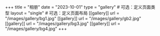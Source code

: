 +++
title = "相册"
date = "2023-10-01"
type = "gallery"  # 可选：定义页面类型
layout = "single"  # 可选：定义页面布局
[[gallery]]
    url = "/images/gallery/bg1.jpg"
[[gallery]]
    url = "/images/gallery/gb2.jpg"
[[gallery]]
    url = "/images/gallery/bg3.jpg"
[[gallery]]
    url = "/images/gallery/bg4.jpg"
+++
